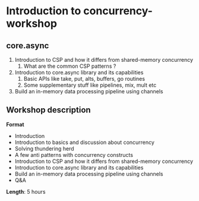 # Introduction to concurrency-workshop

## core.async

1. Introduction to CSP and how it differs from shared-memory concurrency
    1. What are the common CSP patterns ?
2. Introduction to core.async library and its capabilities
    1. Basic APIs like take, put, alts, buffers, go routines
    2. Some supplementary stuff like pipelines, mix, mult etc
3. Build an in-memory data processing pipeline using channels

## Workshop description

**Format**
- Introduction
- Introduction to basics and discussion about concurrency
- Solving thundering herd
- A few anti patterns with concurrency constructs
- Introduction to CSP and how it differs from shared-memory concurrency
- Introduction to core.async library and its capabilities
- Build an in-memory data processing pipeline using channels
- Q&A

**Length**: 5 hours
